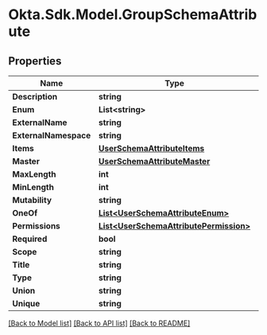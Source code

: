# Okta.Sdk.Model.GroupSchemaAttribute

## Properties

Name | Type | Description | Notes
------------ | ------------- | ------------- | -------------
**Description** | **string** |  | [optional] 
**Enum** | **List&lt;string&gt;** |  | [optional] 
**ExternalName** | **string** |  | [optional] 
**ExternalNamespace** | **string** |  | [optional] 
**Items** | [**UserSchemaAttributeItems**](UserSchemaAttributeItems.md) |  | [optional] 
**Master** | [**UserSchemaAttributeMaster**](UserSchemaAttributeMaster.md) |  | [optional] 
**MaxLength** | **int** |  | [optional] 
**MinLength** | **int** |  | [optional] 
**Mutability** | **string** |  | [optional] 
**OneOf** | [**List&lt;UserSchemaAttributeEnum&gt;**](UserSchemaAttributeEnum.md) |  | [optional] 
**Permissions** | [**List&lt;UserSchemaAttributePermission&gt;**](UserSchemaAttributePermission.md) |  | [optional] 
**Required** | **bool** |  | [optional] 
**Scope** | **string** |  | [optional] 
**Title** | **string** |  | [optional] 
**Type** | **string** |  | [optional] 
**Union** | **string** |  | [optional] 
**Unique** | **string** |  | [optional] 

[[Back to Model list]](../README.md#documentation-for-models) [[Back to API list]](../README.md#documentation-for-api-endpoints) [[Back to README]](../README.md)

